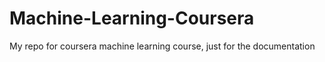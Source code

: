 # Machine-Learning-Coursera
My repo for coursera machine learning course, just for the documentation

